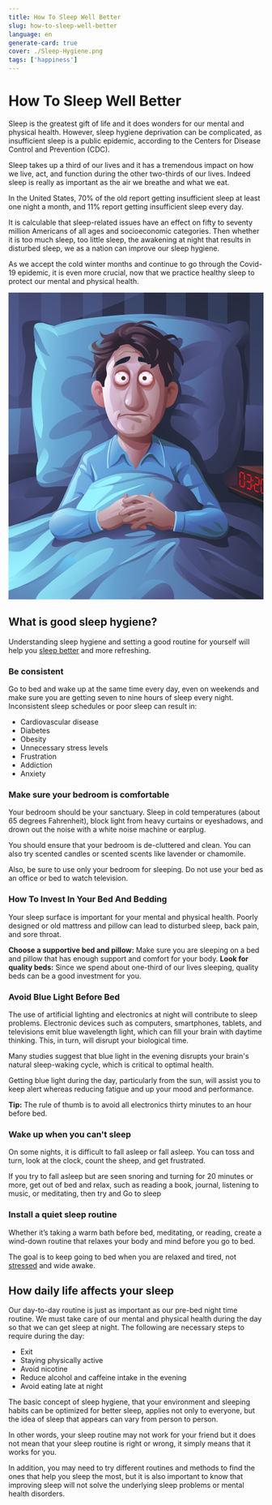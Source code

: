```yaml
---
title: How To Sleep Well Better
slug: how-to-sleep-well-better
language: en
generate-card: true
cover: ./Sleep-Hygiene.png
tags: ['happiness']
---
```


# How To Sleep Well Better

Sleep is the greatest gift of life and it does wonders for our mental and physical health. However, sleep hygiene deprivation can be complicated, as insufficient sleep is a public epidemic, according to the Centers for Disease Control and Prevention (CDC).

Sleep takes up a third of our lives and it has a tremendous impact on how we live, act, and function during the other two-thirds of our lives. Indeed sleep is really as important as the air we breathe and what we eat.

In the United States, 70% of the old report getting insufficient sleep at least one night a month, and 11% report getting insufficient sleep every day.

It is calculable that sleep-related issues have an effect on fifty to seventy million Americans of all ages and socioeconomic categories. Then whether it is too much sleep, too little sleep, the awakening at night that results in disturbed sleep, we as a nation can improve our sleep hygiene.

As we accept the cold winter months and continue to go through the Covid-19 epidemic, it is even more crucial, now that we practice healthy sleep to protect our mental and physical health.

![](./Sleep-Hygiene.png)

## What is good sleep hygiene?

Understanding sleep hygiene and setting a good routine for yourself will help you [sleep better](https://www.verywellmind.com/how-to-get-better-sleep-5094084) and more refreshing.

### Be consistent

Go to bed and wake up at the same time every day, even on weekends and make sure you are getting seven to nine hours of sleep every night. Inconsistent sleep schedules or poor sleep can result in:

- Cardiovascular disease
- Diabetes
- Obesity
- Unnecessary stress levels
- Frustration
- Addiction
- Anxiety

### Make sure your bedroom is comfortable

Your bedroom should be your sanctuary. Sleep in cold temperatures (about 65 degrees Fahrenheit), block light from heavy curtains or eyeshadows, and drown out the noise with a white noise machine or earplug.

You should ensure that your bedroom is de-cluttered and clean. You can also try scented candles or scented scents like lavender or chamomile.

Also, be sure to use only your bedroom for sleeping. Do not use your bed as an office or bed to watch television.

### How To Invest In Your Bed And Bedding

Your sleep surface is important for your mental and physical health. Poorly designed or old mattress and pillow can lead to disturbed sleep, back pain, and sore throat.

**Choose a supportive bed and pillow:** Make sure you are sleeping on a bed and pillow that has enough support and comfort for your body.
**Look for quality beds:** Since we spend about one-third of our lives sleeping, quality beds can be a good investment for you.

### Avoid Blue Light Before Bed

The use of artificial lighting and electronics at night will contribute to sleep problems. Electronic devices such as computers, smartphones, tablets, and televisions emit blue wavelength light, which can fill your brain with daytime thinking. This, in turn, will disrupt your biological time.

Many studies suggest that blue light in the evening disrupts your brain's natural sleep-waking cycle, which is critical to optimal health.

Getting blue light during the day, particularly from the sun, will assist you to keep alert whereas reducing fatigue and up your mood and performance.

**Tip:** The rule of thumb is to avoid all electronics thirty minutes to an hour before bed.

### Wake up when you can't sleep

On some nights, it is difficult to fall asleep or fall asleep. You can toss and turn, look at the clock, count the sheep, and get frustrated.

If you try to fall asleep but are seen snoring and turning for 20 minutes or more, get out of bed and relax, such as reading a book, journal, listening to music, or meditating, then try and Go to sleep

### Install a quiet sleep routine

Whether it’s taking a warm bath before bed, meditating, or reading, create a wind-down routine that relaxes your body and mind before you go to bed.

The goal is to keep going to bed when you are relaxed and tired, not [stressed](what-about-study-stress) and wide awake.

## How daily life affects your sleep

Our day-to-day routine is just as important as our pre-bed night time routine. We must take care of our mental and physical health during the day so that we can get sleep at night. The following are necessary steps to require during the day:

- Exit
- Staying physically active
- Avoid nicotine
- Reduce alcohol and caffeine intake in the evening
- Avoid eating late at night

The basic concept of sleep hygiene, that your environment and sleeping habits can be optimized for better sleep, applies not only to everyone, but the idea of sleep that appears can vary from person to person.

In other words, your sleep routine may not work for your friend but it does not mean that your sleep routine is right or wrong, it simply means that it works for you.

In addition, you may need to try different routines and methods to find the ones that help you sleep the most, but it is also important to know that improving sleep will not solve the underlying sleep problems or mental health disorders.
